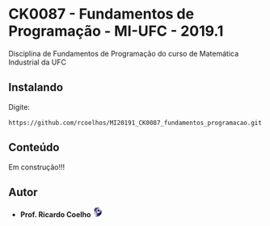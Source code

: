 # CK0087 - Fundamentos de Programação - MI-UFC - 2019.1
Disciplina de Fundamentos de Programação do curso de Matemática Industrial da UFC

## Instalando
Digite:
```
https://github.com/rcoelhos/MI20191_CK0087_fundamentos_programacao.git
```

## Conteúdo
Em construção!!!

## Autor
* **Prof. Ricardo Coelho** [<img src="https://github.com/rcoelhos/MI20191_CK0087_fundamentos_programacao/blob/master/lattes_cnpq_brazil.jpg" alt="text" width="20">](http://lattes.cnpq.br/7670261541550702)
